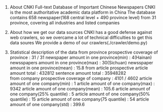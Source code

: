 1. About CNKI Full-text Database of Important Chinese Newspapers
CNKI is the most authoritative academic data platform in China
The database contains 658 newspaper(168 central level + 490 province level)
from 31 province, covering all industries and listed companies

2. About how we get our data sources
CNKI has a good defense against web crawlers, so we overcame a lot of technical difficulties to get this data soures
We provide a demo of our crawlers(./crawler/demo.py)

3. Statistical description of the data
    from province prospective
        coverage of province :                              31 / 31
        newspaper  amount in one province(min) :            4(Hainan)
        newsspapers amount in one province(max) :           30(Sichuan)
        newsspaper amount in one province(mean) :           15.8
    from article prospective
        article amount total :                              432812
        sentence amount total :                             35948282  
    from company prospective
        coverage of company :                               4101 / 4602
        article amount of one company(min) :                1
        article amount of one company(max) :                9342
        article amount of one company(mean) :               105.6
        article amount of one company(25% quantile) :       5
        article amount of one company(50% quantile) :       15
        article amount of one company(75 quantile) :        54
        article amount of one company(std) :                399.6

